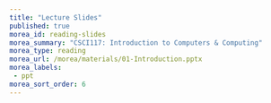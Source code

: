 ```yaml
---
title: "Lecture Slides"
published: true
morea_id: reading-slides
morea_summary: "CSCI117: Introduction to Computers & Computing"
morea_type: reading
morea_url: /morea/materials/01-Introduction.pptx
morea_labels:
 - ppt
morea_sort_order: 6
---
```

<!-- materials/01-Introduction.pptx -->